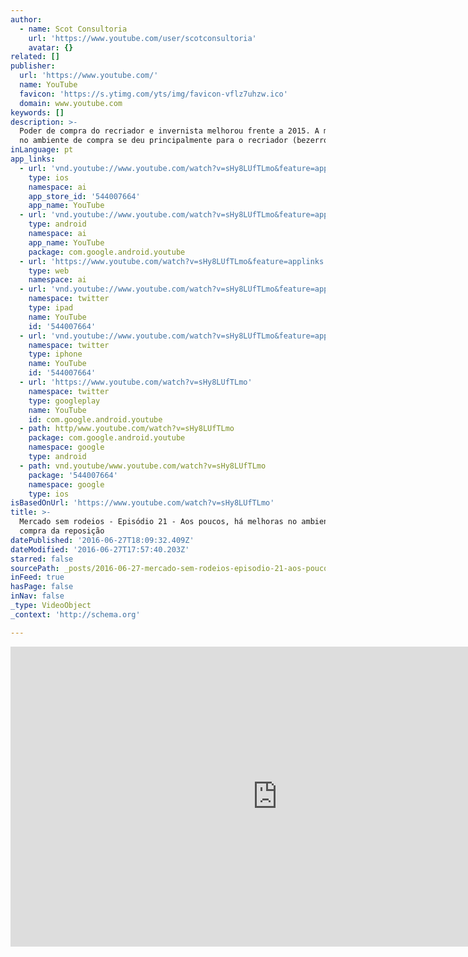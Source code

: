 ```yaml
---
author:
  - name: Scot Consultoria
    url: 'https://www.youtube.com/user/scotconsultoria'
    avatar: {}
related: []
publisher:
  url: 'https://www.youtube.com/'
  name: YouTube
  favicon: 'https://s.ytimg.com/yts/img/favicon-vflz7uhzw.ico'
  domain: www.youtube.com
keywords: []
description: >-
  Poder de compra do recriador e invernista melhorou frente a 2015. A melhoria
  no ambiente de compra se deu principalmente para o recriador (bezerro).
inLanguage: pt
app_links:
  - url: 'vnd.youtube://www.youtube.com/watch?v=sHy8LUfTLmo&feature=applinks'
    type: ios
    namespace: ai
    app_store_id: '544007664'
    app_name: YouTube
  - url: 'vnd.youtube://www.youtube.com/watch?v=sHy8LUfTLmo&feature=applinks'
    type: android
    namespace: ai
    app_name: YouTube
    package: com.google.android.youtube
  - url: 'https://www.youtube.com/watch?v=sHy8LUfTLmo&feature=applinks'
    type: web
    namespace: ai
  - url: 'vnd.youtube://www.youtube.com/watch?v=sHy8LUfTLmo&feature=applinks'
    namespace: twitter
    type: ipad
    name: YouTube
    id: '544007664'
  - url: 'vnd.youtube://www.youtube.com/watch?v=sHy8LUfTLmo&feature=applinks'
    namespace: twitter
    type: iphone
    name: YouTube
    id: '544007664'
  - url: 'https://www.youtube.com/watch?v=sHy8LUfTLmo'
    namespace: twitter
    type: googleplay
    name: YouTube
    id: com.google.android.youtube
  - path: http/www.youtube.com/watch?v=sHy8LUfTLmo
    package: com.google.android.youtube
    namespace: google
    type: android
  - path: vnd.youtube/www.youtube.com/watch?v=sHy8LUfTLmo
    package: '544007664'
    namespace: google
    type: ios
isBasedOnUrl: 'https://www.youtube.com/watch?v=sHy8LUfTLmo'
title: >-
  Mercado sem rodeios - Episódio 21 - Aos poucos, há melhoras no ambiente de
  compra da reposição
datePublished: '2016-06-27T18:09:32.409Z'
dateModified: '2016-06-27T17:57:40.203Z'
starred: false
sourcePath: _posts/2016-06-27-mercado-sem-rodeios-episodio-21-aos-poucos-ha-melhoras.md
inFeed: true
hasPage: false
inNav: false
_type: VideoObject
_context: 'http://schema.org'

---
```

<iframe src="https://cdn.embedly.com/widgets/media.html?src=https%3A%2F%2Fwww.youtube.com%2Fembed%2FsHy8LUfTLmo%3Ffeature%3Doembed&amp;url=http%3A%2F%2Fwww.youtube.com%2Fwatch%3Fv%3DsHy8LUfTLmo&amp;image=https%3A%2F%2Fi.ytimg.com%2Fvi%2FsHy8LUfTLmo%2Fhqdefault.jpg&amp;key=b7d04c9b404c499eba89ee7072e1c4f7&amp;type=text%2Fhtml&amp;schema=youtube" width="854" height="480" scrolling="no" frameborder="0" allowfullscreen="" style=""></iframe>